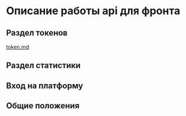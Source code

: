 # Описание работы api для фронта

## Раздел токенов
[token.md](front/token.md)

## Раздел статистики

## Вход на платформу

## Общие положения